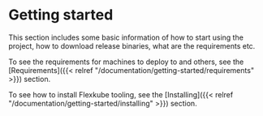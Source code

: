 # Getting started

This section includes some basic information of how to start using the project, how to download release binaries, what are the requirements etc.

To see the requirements for machines to deploy to and others, see the [Requirements]({{< relref "/documentation/getting-started/requirements" >}}) section.

To see how to install Flexkube tooling, see the [Installing]({{< relref "/documentation/getting-started/installing" >}}) section.